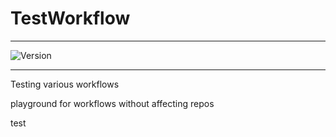 # TestWorkflow

---

![Version](https://img.shields.io/badge/Version-2.0.36-brightgreen)


---

Testing various workflows

playground for workflows without affecting repos



test
